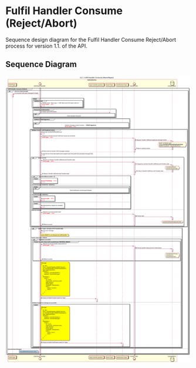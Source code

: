 # Fulfil Handler Consume (Reject/Abort)

Sequence design diagram for the Fulfil Handler Consume Reject/Abort process for version 1.1. of the API.

## Sequence Diagram

![seq-reject-2.2.1-v1.1.svg](../assets/diagrams/sequence/seq-reject-2.2.1-v1.1.svg)
